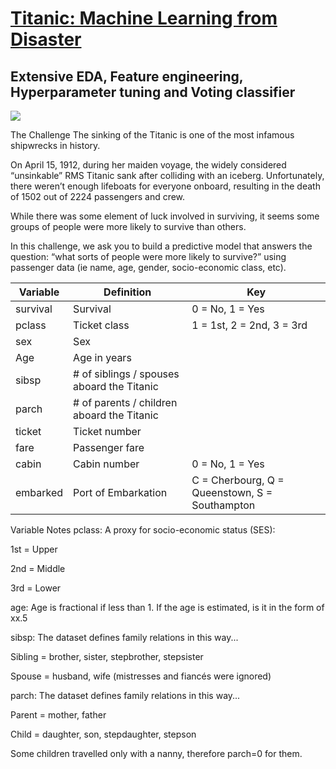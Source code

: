 # [Titanic: Machine Learning from Disaster](https://www.kaggle.com/c/titanic)

## Extensive EDA, Feature engineering, Hyperparameter tuning and Voting classifier

![](https://miro.medium.com/max/2560/1*RR8hZmZBIX7YMjfeLTn_ww.jpeg)

The Challenge
The sinking of the Titanic is one of the most infamous shipwrecks in history.

On April 15, 1912, during her maiden voyage, the widely considered “unsinkable” RMS Titanic sank after colliding with an iceberg. Unfortunately, there weren’t enough lifeboats for everyone onboard, resulting in the death of 1502 out of 2224 passengers and crew.

While there was some element of luck involved in surviving, it seems some groups of people were more likely to survive than others.

In this challenge, we ask you to build a predictive model that answers the question: “what sorts of people were more likely to survive?” using passenger data (ie name, age, gender, socio-economic class, etc).

| Variable | Definition | Key |
| ---------| ---------- | --- |
| survival | Survival | 0 = No, 1 = Yes |
| pclass | Ticket class | 1 = 1st, 2 = 2nd, 3 = 3rd |
| sex | Sex |  |
| Age | Age in years |  |
| sibsp | # of siblings / spouses aboard the Titanic |  |
| parch | # of parents / children aboard the Titanic | |
| ticket | Ticket number | |
| fare | Passenger fare | |
| cabin | Cabin number | 0 = No, 1 = Yes |
| embarked | Port of Embarkation | C = Cherbourg, Q = Queenstown, S = Southampton |

Variable Notes
pclass: A proxy for socio-economic status (SES):

1st = Upper

2nd = Middle

3rd = Lower

age: Age is fractional if less than 1. If the age is estimated, is it in the form of xx.5

sibsp: The dataset defines family relations in this way...

Sibling = brother, sister, stepbrother, stepsister

Spouse = husband, wife (mistresses and fiancés were ignored)

parch: The dataset defines family relations in this way...

Parent = mother, father

Child = daughter, son, stepdaughter, stepson

Some children travelled only with a nanny, therefore parch=0 for them.
